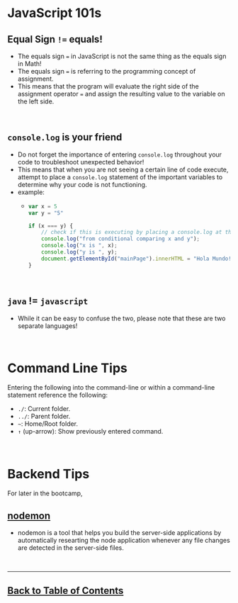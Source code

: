 # JavaScript 101s

## Equal Sign `!=`  equals!
- The equals sign `=` in JavaScript is not the same thing as the equals sign in Math!
- The equals sign `=` is referring to the programming concept of assignment.
- This means that the program will evaluate the right side of the assignment operator `=` and assign the resulting value to the variable on the left side.

<br>

## `console.log` is your friend
- Do not forget the importance of entering `console.log` throughout your code to troubleshoot unexpected behavior!
- This means that when you are not seeing a certain line of code execute, attempt to place a `console.log` statement of the important variables to determine why your code is not functioning.
- example:
    - ```js
      var x = 5
      var y = "5"

      if (x === y) {
          // check if this is executing by placing a console.log at the top.
          console.log("from conditional comparing x and y");
          console.log("x is ", x);
          console.log("y is ", y);
          document.getElementById("mainPage").innerHTML = "Hola Mundo!";
      }
      ```

<br>

## `java` != `javascript`
- While it can be easy to confuse the two, please note that these are two separate languages!

<br>

# Command Line Tips

Entering the following into the command-line or within a command-line statement reference the following:

- `./`: Current folder.
- `../`: Parent folder.
- `~`: Home/Root folder. 
- `↑` (up-arrow): Show previously entered command.


<br>

# Backend Tips

For later in the bootcamp,

## [nodemon](https://www.npmjs.com/package/nodemon)
- nodemon is a tool that helps you build the server-side applications by automatically researting the node application whenever any file changes are detected in the server-side files.

<br>
<hr>

## [Back to Table of Contents](./README.md)